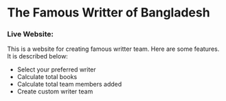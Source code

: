 # The Famous Writter of Bangladesh

### Live Website: 

This is a website for creating famous writter team. 
Here are some features. It is described below:

* Select your preferred writer
* Calculate total books
* Calculate total team members added
* Create custom writer team

